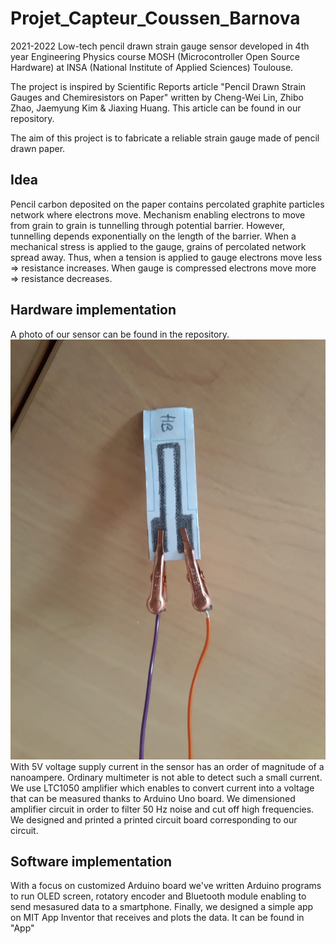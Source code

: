 # Projet_Capteur_Coussen_Barnova
 2021-2022
 Low-tech pencil drawn strain gauge sensor developed in 4th year Engineering Physics course MOSH (Microcontroller Open Source Hardware) at INSA (National Institute of Applied Sciences) Toulouse.

The project is inspired by Scientific Reports article "Pencil Drawn Strain Gauges and Chemiresistors on Paper" written by Cheng-Wei Lin, Zhibo Zhao, Jaemyung Kim & Jiaxing Huang. This article can be found in our repository.

The aim of this project is to fabricate a reliable strain gauge made of pencil drawn paper.

## Idea
Pencil carbon deposited on the paper contains percolated graphite particles network where electrons move. Mechanism enabling electrons to move from grain to grain is tunnelling through potential barrier. However, tunnelling depends exponentially on the length of the barrier. When a mechanical stress is applied to the gauge, grains of percolated network spread away. Thus, when a tension is applied to gauge electrons move less => resistance increases. When gauge is compressed electrons move more => resistance decreases.

## Hardware implementation
A photo of our sensor can be found in the repository.
![Sensor](https://github.com/MOSH-Insa-Toulouse/Projet_Capteur_Coussen_Barnova/blob/0dfc5e7bf24a98fc153588cab124ee9960bd2b79/Sensor.jpeg)
With 5V voltage supply current in the sensor has an order of magnitude of a nanoampere. Ordinary multimeter is not able to detect such a small current. We use LTC1050 amplifier which enables to convert current into a voltage that can be measured thanks to Arduino Uno board.
We dimensioned amplifier circuit in order to filter 50 Hz noise and cut off high frequencies.
We designed and printed a printed circuit board corresponding to our circuit. 

## Software implementation
With a focus on customized Arduino board we've written Arduino programs to run OLED screen, rotatory encoder and Bluetooth module enabling to send mesasured data to a smartphone. Finally, we designed a simple app on MIT App Inventor that receives and plots the data. It can be found in "App" 
